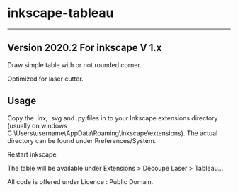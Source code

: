 # inkscape-tableau
-----
Version 2020.2
For inkscape V 1.x
-----

Draw simple table with or not rounded corner.

Optimized for laser cutter.

Usage
-----

Copy the .inx, .svg and .py files in to your Inkscape extensions directory (usually on windows C:\Users\username\AppData\Roaming\inkscape\extensions). 
The actual directory can be found under Preferences/System.

Restart inkscape.

The table will be available under Extensions > Découpe Laser > Tableau...

All code is offered under Licence : Public Domain.
